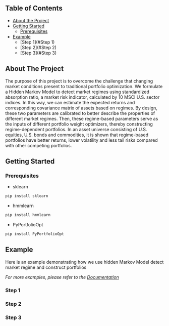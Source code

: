 <!--
*** Thanks for checking out this README Template. If you have a suggestion that would
*** make this better, please fork the repo and create a pull request or simply open
*** an issue with the tag "enhancement".
*** Thanks again! Now go create something AMAZING! :D
-->





<!-- PROJECT SHIELDS -->
<!--
*** I'm using markdown "reference style" links for readability.
*** Reference links are enclosed in brackets [ ] instead of parentheses ( ).
*** See the bottom of this document for the declaration of the reference variables
*** for contributors-url, forks-url, etc. This is an optional, concise syntax you may use.
*** https://www.markdownguide.org/basic-syntax/#reference-style-links
-->







<!-- TABLE OF CONTENTS -->
## Table of Contents

* [About the Project](#about-the-project)
* [Getting Started](#getting-started)
  * [Prerequisites](#prerequisites)
* [Example](#Example)
  * [Step 1](#Step 1)
  * [Step 2](#Step 2)
  * [Step 3](#Step 3)
  



<!-- ABOUT THE PROJECT -->
## About The Project
The purpose of this project is to overcome the challenge that changing market conditions present to traditional portfolio optimization. We formulate a Hidden Markov Model to detect market regimes using standardized absorption ratio, a market risk indicator, calculated by 10 MSCI U.S. sector indices. In this way, we can estimate the expected returns and corresponding covariance matrix of assets based on regimes. By design, these two parameters are calibrated to better describe the properties of different market regimes. Then, these regime-based parameters serve as the inputs of different portfolio weight optimizers, thereby constructing regime-dependent portfolios. In an asset universe consisting of U.S. equities, U.S. bonds and commodities, it is shown that regime-based portfolios have better returns, lower volatility and less tail risks compared with other competing portfolios.


<!-- GETTING STARTED -->
## Getting Started

### Prerequisites
* sklearn
```sh
pip install sklearn
```
* hmmlearn
```sh
pip install hmmlearn
```
* PyPortfolioOpt
```sh
pip install PyPortfolioOpt
```



<!-- EXAMPLE -->
## Example
Here is an example demonstrating how we use hidden Markov Model detect market regime and construct portfolios

_For more examples, please refer to the [Documentation](https://example.com)_

### Step 1
### Step 2
### Step 3
